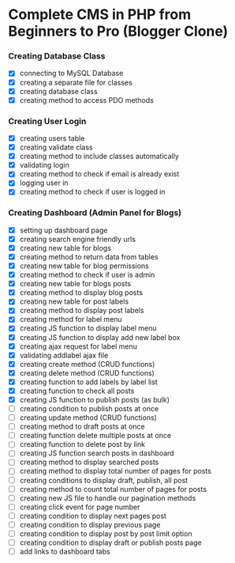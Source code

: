# Complete CMS in PHP from Beginners to Pro (Blogger Clone)

### Creating Database Class

- [x] connecting to MySQL Database
- [x] creating a separate file for classes
- [x] creating database class
- [x] creating method to access PDO methods

### Creating User Login

- [x] creating users table
- [x] creating validate class
- [x] creating method to include classes automatically
- [x] validating login
- [x] creating method to check if email is already exist
- [x] logging user in
- [x] creating method to check if user is logged in

### Creating Dashboard (Admin Panel for Blogs)

- [x] setting up dashboard page
- [x] creating search engine friendly urls
- [x] creating new table for blogs
- [x] creating method to return data from tables
- [x] creating new table for blog permissions
- [x] creating method to check if user is admin
- [x] creating new table for blogs posts
- [x] creating method to display blog posts
- [x] creating new table for post labels
- [x] creating method to display post labels
- [x] creating method for label menu
- [x] creating JS function to display label menu
- [x] creating JS function to display add new label box
- [x] creating ajax request for label menu
- [x] validating addlabel ajax file
- [x] creating create method (CRUD functions)
- [x] creating delete method (CRUD functions)
- [x] creating function to add labels by label list
- [x] creating function to check all posts
- [x] creating JS function to publish posts (as bulk)
- [ ] creating condition to publish posts at once
- [ ] creating update method (CRUD functions)
- [ ] creating method to draft posts at once
- [ ] creating function delete multiple posts at once
- [ ] creating function to delete post by link
- [ ] creating JS function search posts in dashboard
- [ ] creating method to display searched posts
- [ ] creating method to display total number of pages for posts
- [ ] creating conditions to display draft, publish, all post
- [ ] creating method to count total number of pages for posts
- [ ] creating new JS file to handle our pagination methods
- [ ] creating click event for page number
- [ ] creating condition to display next pages post
- [ ] creating condition to display previous page
- [ ] creating condition to display post by post limit option
- [ ] creating condition to display draft or publish posts page
- [ ] add links to dashboard tabs